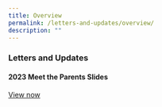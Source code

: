 ```yaml
---
title: Overview
permalink: /letters-and-updates/overview/
description: ""
---
```

### Letters and Updates

#### 2023 Meet the Parents Slides

[View now](/letters-and-updates/2023mtp/)